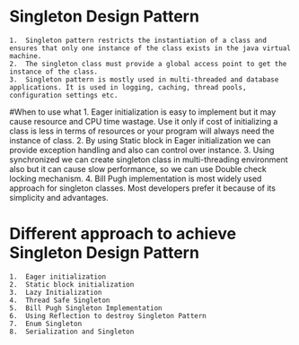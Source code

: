 # Singleton Design Pattern

	1.	Singleton pattern restricts the instantiation of a class and ensures that only one instance of the class exists in the java virtual machine.
	2.	The singleton class must provide a global access point to get the instance of the class.
	3.	Singleton pattern is mostly used in multi-threaded and database applications. It is used in logging, caching, thread pools, configuration settings etc.

#When to use what
	1.	Eager initialization is easy to implement but it may cause resource and CPU time 	wastage. Use it only if cost of initializing a class is less in terms of resources or 	your program will always need the instance of class.
	2.	By using Static block in Eager initialization we can provide exception handling and 	also can control over instance.
	3.	Using synchronized we can create singleton class in multi-threading environment also 	but it can cause slow performance, so we can use Double check locking mechanism.
	4.	Bill Pugh implementation is most widely used approach for singleton classes. Most 	developers prefer it because of its simplicity and advantages.

# Different approach to achieve Singleton Design Pattern
	1.	Eager initialization
	2.	Static block initialization
	3.	Lazy Initialization
	4.	Thread Safe Singleton
	5. 	Bill Pugh Singleton Implementation
	6.	Using Reflection to destroy Singleton Pattern
	7.	Enum Singleton
	8.	Serialization and Singleton

